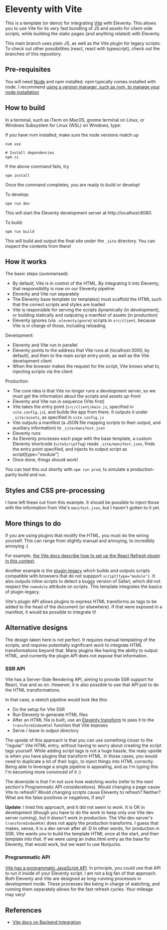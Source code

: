 # Eleventy with Vite

This is a template (or demo) for integrating [Vite](https://vitejs.dev) with Eleventy. This allows you to use Vite for its very fast bundling of JS and assets for client-side scripts, while building the static pages (and anything related) with Eleventy.

This main branch uses plain JS, as well as the Vite plugin for legacy scripts. To check out other possibilities (react, react with typescript), check out the branches of this repository.

## Pre-requisites

You will need [Node](https://nodejs.org/en/download/) and npm installed. npm typically comes installed with node. I recommend [using a version manager, such as nvm, to manage your node installation](https://github.com/nvm-sh/nvm)

## How to build

In a terminal, such as iTerm on MacOS, gnome terminal on Linux, or Windows Subsystem for Linux (WSL) on Windows, type:

If you have nvm installed, make sure the node versions match up

```shell
nvm use
```

```shell
# Install dependencies
npm ci
```

If the above command fails, try

```shell
npm install
```

Once the command completes, you are ready to build or develop!

To develop:

```shell
npm run dev
```

This will start the Eleventy development server at http://localhost:8080.

To build:

```shell
npm run build
```

This will build and output the final site under the `_site` directory. You can inspect the contents from there!

## How it works

The basic steps (summarised):
- By default, Vite is in control of the HTML. By integrating it into Eleventy, that responsibility is now on our Eleventy pipeline
- Eleventy and Vite run separately
- The Eleventy base template (or templates) must scaffold the HTML such that the correct scripts and styles are loaded
- Vite is responsible for serving the scripts dynamically (in development), or building statically and outputing a manifest of assets (in production)
- Eleventy ignores (via `.eleventyignore`) scripts in `src/client`, because Vite is in charge of those, including reloading

Development:
- Eleventy and Vite run in parallel
- Eleventy points to the address that Vite runs at (localhost:3000, by default), and then to the main script entry point, as well as the Vite development client
- When the browser makes the request for the script, Vite knows what to, injecting scripts via the client

Production:
- The core idea is that Vite no longer runs a development server, so we must get the information about the scripts and assets up-front
- Eleventy and Vite run in sequence (Vite first)
- Vite takes the entry point (`src/client/main.js`, specified in `vite.config.js`), and builds the app from there. It outputs it under `_site/assets`, as specified in `vite.config.js`
- Vite outputs a manifest (a JSON file mapping scripts to their output, and auxiliary information) to `_site/manifest.json`
- Eleventy runs
- As Eleventy processes each page with the base template, a custom Eleventy shortcode (`viteScriptTag`) reads `_site/manifest.json`, finds the entry point specified, and injects its output script as script[type="module"]
- Once done, things should work!

You can test this out shortly with `npm run prod`, to simulate a production-parity build and run.

## Styles and CSS pre-processing

I have left these out from this example. It should be possible to inject those with the information from Vite's `manifest.json`, but I haven't gotten to it yet.

## More things to do

If you are using plugins that modify the HTML, you must do the wiring yourself. This can range from slightly manual and annoying, to incredibly annoying :)

For example, [the Vite docs describe how to set up the React Refresh plugin in this context](https://vitejs.dev/guide/backend-integration.html#backend-integration).

Another example is the [plugin-legacy](https://vitejs.dev/plugins/#vitejs-plugin-legacy) which builds and outputs scripts compatible with browsers that do not suppport `script[type="module"]`. It also outputs inline scripts to detect a buggy version of Safari, which did not respect the `nomodule` attribute on scripts. This template integrates the basics of plugin-legacy.

Vite's plugin API allows plugins to express HTML transforms as tags to be added to the head of the document (or elsewhere). If that were exposed in a manifest, it would be possible to integrate it!

## Alternative designs

The design taken here is not perfect. It requires manual templating of the scripts, and requires potentially significant work to integrate HTML transformations beyond that. Many plugins like having the ability to output HTML, and currently the plugin API does not expose that information.

### SSR API

Vite has a Server-Side Rendering API, aiming to provide SSR support for React, Vue and so on. However, it is also possible to use that API just to do the HTML transformations.

In that case, a sketch pipeline would look like this:
- Do the setup for Vite SSR
- Run Eleventy to generate HTML files
- After an HTML file is built, use an [Eleventy transform](https://www.11ty.dev/docs/config/#transforms) to pass it to the `transformIndexHtml` function that Vite exposes
- Serve / leave in output directory

The upside of this approach is that you can use something closer to the "regular" Vite HTML entry, without having to worry about creating the script tags yourself. While adding script tags is not a huge hassle, the realy upside is when you have plugins that transform HTML. In those cases, you would need to duplicate a lot of their logic, to inject things into HTML correctly. Being able to leverage a single pipeline is appealing, and as I'm typing this I'm becoming more convinced of it :)

The downside is that I'm not sure how watching works (refer to the next section's Programmatic API considerations). Would changing a page cause Vite to refresh? Would changing scripts cause Eleventy to refresh? Neither? What are the false positives or negatives, if any?

**Update**: I tried this approach, and it did not seem to work. It is OK in development (though you have to do the work to keep only one Vite dev server running), but it doesn't work in production. The Vite dev server's `transformIndexHtml` does not apply the production transforms. I guess that makes, sense, it is a dev server after all :D In other words, for production in SSR, Vite wants you to build the template HTML once at the start, and then template into that. If we were using an index.html entry as the base for Eleventy, that would work, but we want to use Nunjucks.

### Programmatic API

[Vite has a programmatic JavaScript API](https://vitejs.dev/guide/api-javascript.html). In principle, you could use that API to run it inside of your Eleventy script. I am not a big fan of that approach. Both Eleventy and Vite are designed as long-running processes in development mode. These processes like being in charge of watching, and running them separately allows for the fast refresh cycles. Your mileage may vary!

## References

 - [Vite docs on Backend Integration](https://vitejs.dev/guide/backend-integration.html)
